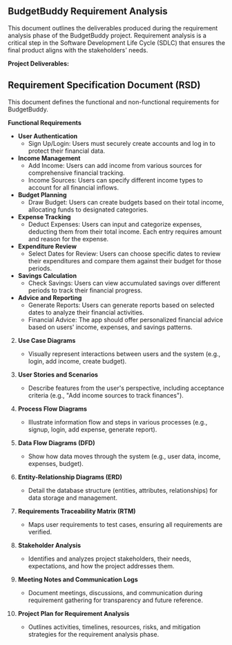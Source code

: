 ## BudgetBuddy Requirement Analysis

This document outlines the deliverables produced during the requirement analysis phase of the BudgetBuddy project. Requirement analysis is a critical step in the Software Development Life Cycle (SDLC) that ensures the final product aligns with the stakeholders' needs.

**Project Deliverables:**

## Requirement Specification Document (RSD)

This document defines the functional and non-functional requirements for BudgetBuddy.

**Functional Requirements**

* **User Authentication**
    * Sign Up/Login: Users must securely create accounts and log in to protect their financial data.
* **Income Management**
    * Add Income: Users can add income from various sources for comprehensive financial tracking.
    * Income Sources: Users can specify different income types to account for all financial inflows.
* **Budget Planning**
    * Draw Budget: Users can create budgets based on their total income, allocating funds to designated categories.
* **Expense Tracking**
    * Deduct Expenses: Users can input and categorize expenses, deducting them from their total income. Each entry requires amount and reason for the expense.
* **Expenditure Review**
    * Select Dates for Review: Users can choose specific dates to review their expenditures and compare them against their budget for those periods.
* **Savings Calculation**
    * Check Savings: Users can view accumulated savings over different periods to track their financial progress.
* **Advice and Reporting**
    * Generate Reports: Users can generate reports based on selected dates to analyze their financial activities.
    * Financial Advice: The app should offer personalized financial advice based on users' income, expenses, and savings patterns.


2. **Use Case Diagrams**
    - Visually represent interactions between users and the system (e.g., login, add income, create budget).

3. **User Stories and Scenarios**
    - Describe features from the user's perspective, including acceptance criteria (e.g., "Add income sources to track finances").

4. **Process Flow Diagrams**
    - Illustrate information flow and steps in various processes (e.g., signup, login, add expense, generate report).

5. **Data Flow Diagrams (DFD)**
    - Show how data moves through the system (e.g., user data, income, expenses, budget).

6. **Entity-Relationship Diagrams (ERD)**
    - Detail the database structure (entities, attributes, relationships) for data storage and management. 

7. **Requirements Traceability Matrix (RTM)**
    - Maps user requirements to test cases, ensuring all requirements are verified.

8. **Stakeholder Analysis**
    - Identifies and analyzes project stakeholders, their needs, expectations, and how the project addresses them.

9. **Meeting Notes and Communication Logs**
    - Document meetings, discussions, and communication during requirement gathering for transparency and future reference.  

10. **Project Plan for Requirement Analysis**
    - Outlines activities, timelines, resources, risks, and mitigation strategies for the requirement analysis phase. 
